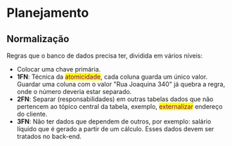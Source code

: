 # Planejamento

## Normalização

Regras que o banco de dados precisa ter, dividida em vários níveis:

* Colocar uma chave primária.
* **1FN**: Técnica da <mark style="color:purple;">atomicidade</mark>, cada coluna guarda um único valor. Guardar uma coluna com o valor "Rua Joaquina 340" já quebra a regra, onde o número deveria estar separado.
* **2FN**: Separar (responsabilidades) em outras tabelas dados que não pertencem ao tópico central da tabela, exemplo, <mark style="color:purple;">externalizar</mark> endereço do cliente.
* **3FN**: Não ter dados que dependem de outros, por exemplo: salário líquido que é gerado a partir de um cálculo. Esses dados devem ser tratados no back-end.

